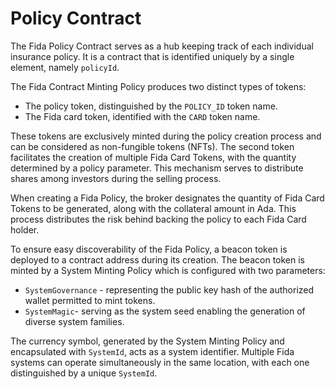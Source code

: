 # Policy Contract

The Fida Policy Contract serves as a hub keeping track of each individual insurance policy. It is a contract that is identified uniquely by a single element, namely `policyId`.

The Fida Contract Minting Policy produces two distinct types of tokens:

* The policy token, distinguished by the `POLICY_ID` token name.
* The Fida card token, identified with the `CARD` token name.

These tokens are exclusively minted during the policy creation process and can be considered as non-fungible tokens (NFTs). The second token facilitates the creation of multiple Fida Card Tokens, with the quantity determined by a policy parameter. This mechanism serves to distribute shares among investors during the selling process.

When creating a Fida Policy, the broker designates the quantity of Fida Card Tokens to be generated, along with the collateral amount in Ada. This process distributes the risk behind backing the policy to each Fida Card holder.

To ensure easy discoverability of the Fida Policy, a beacon token is deployed to a contract address during its creation. The beacon token is minted by a System Minting Policy which is configured with two parameters:

* `SystemGovernance` - representing the public key hash of the authorized wallet permitted to mint tokens.
* `SystemMagic`- serving as the system seed enabling the generation of diverse system families.

The currency symbol, generated by the System Minting Policy and encapsulated with `SystemId`, acts as a system identifier. Multiple Fida systems can operate simultaneously in the same location, with each one distinguished by a unique `SystemId`.
